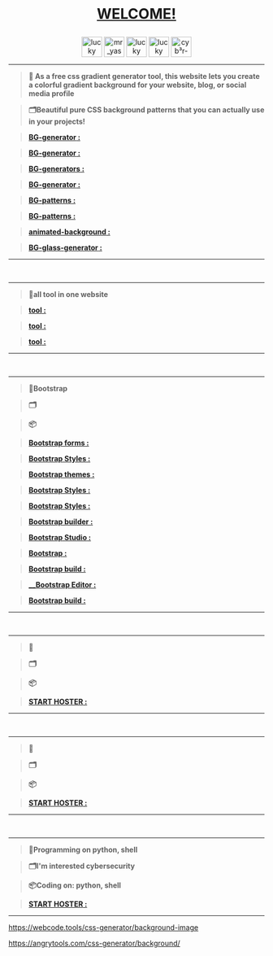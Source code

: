 <p align="center">
  <a href="#"><img src="http://readme-typing-svg.herokuapp.com?color=d1fa02&center=true&vCenter=true&multiline=false&lines=calections+lucky+git" alt="">
</p>

# <b> <p align="center" > WELCOME! </b></p>


<p align="center">
<a href="https://www.facebook.com/yash.santys?mibextid=ZbWKwL" target="blank"><img align="center" src="https://github.com/gauravghongde/social-icons/blob/master/SVG/Color/Facebook.svg" alt="lucky sant" height="40" width="40" /></a>
<a href="https://www.instagram.com/mr_yash_sant" target="blank"><img align="center" src="https://raw.githubusercontent.com/rahuldkjain/github-profile-readme-generator/master/src/images/icons/Social/instagram.svg" alt="mr_yash_sant" height="40" width="40" /></a>
<a href="https://t.me/cyberluckysant" target="blank"><img align="center" src="https://github.com/gauravghongde/social-icons/blob/master/SVG/Color/Telegram.svg" alt="lucky sant" height="40" width="40" /></a>
<a href="https://whatsapp.com/channel/0029Vabe2tCGOj9mY5mnIl3n" target="blank"><img align="center" src="https://github.com/gauravghongde/social-icons/blob/master/SVG/Color/WhatsApp.svg" alt="lucky sant" height="40" width="40" /></a>
<a href="https://github.com/cyb3r-luckysant" target="blank"><img align="center" src="https://github.com/gauravghongde/social-icons/blob/master/SVG/Color/Github.svg" alt="cyb³r-luckysant" height="40" width="40" /></a>
</p>


---
> **💾 As a free css gradient generator tool, this website lets you create a colorful gradient background for your website, blog, or social media profile**

> **🗂️Beautiful pure CSS background patterns that you can actually use in your projects!**

> **[__BG-generator__ :](https://cssgradient.io/)**

> **[__BG-generator__ :](https://www.css-gradient.com/)**

> **[__BG-generators__ :](https://bgjar.com/)** 

> **[__BG-generator__ :](https://mycolor.space/gradient)**

> **[__BG-patterns__ :](https://www.magicpattern.design/tools/css-backgrounds)**

> **[__BG-patterns__ :](https://superdesigner.co/tools/css-backgrounds)**

> **[__animated-background__ :](https://wweb.dev/resources/animated-css-background-generator)**

> **[__BG-glass-generator__ :](https://css.glass/)**

----
<br>

---
> **💾all tool in one website**

> **[__tool__ :](https://cssgenerator.pl/en/gradient-generator/)**

> **[__tool__ :](https://html-css-js.com/css/generator/background/)**

> **[__tool__ :](https://cssgenerator.pl/en/gradient-generator/)**

----
<br>

---
> **💾Bootstrap**

> **🗂️**

> **📦**

> **[__Bootstrap forms__ :](https://mdbootstrap.com/docs/standard/forms/overview/)**

> **[__Bootstrap Styles__ :](https://rstudio.github.io/DT/005-bootstrap.html)**

> **[__Bootstrap themes__ :](https://bootswatch.com/)**

>  **[__Bootstrap Styles__ :](https://icons.getbootstrap.com/icons/magic/)**

> **[__Bootstrap Styles__ :](https://pikock.github.io/bootstrap-magic/)**

> **[__Bootstrap builder__ :](https://pingendo.com/)**

> **[__Bootstrap Studio__ :](https://bootstrapstudio.io/)**

> **[__Bootstrap__ :](https://www.creative-tim.com/learning-lab/bootstrap/overview/argon-dashboard)**

> **[__Bootstrap build__ :](https://bootstrap.build/app)**

> **[__Bootstrap Editor :](https://booteditor.com/)**

> **[__Bootstrap build__ :](https://bootstrap.build/app)**

----
<br>

---
> **💾**

> **🗂️**

> **📦**

> **[__START HOSTER__ :](https://github.com/Euronymou5/Doxxer-Toolkit#instalacion)**

----
<br>

---
> **💾**

> **🗂️**

> **📦**

> **[__START HOSTER__ :](https://github.com/Euronymou5/Doxxer-Toolkit#instalacion)**

----
<br>

---
> **💾Programming on python, shell**

> **🗂️I'm interested cybersecurity**

> **📦Coding on: python, shell**

> **[__START HOSTER__ :](https://github.com/Euronymou5/Doxxer-Toolkit#instalacion)**

----


https://webcode.tools/css-generator/background-image

https://angrytools.com/css-generator/background/
